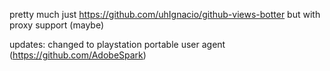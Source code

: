 pretty much just https://github.com/uhIgnacio/github-views-botter but with proxy support (maybe)

updates:
changed to playstation portable user agent (https://github.com/AdobeSpark)
